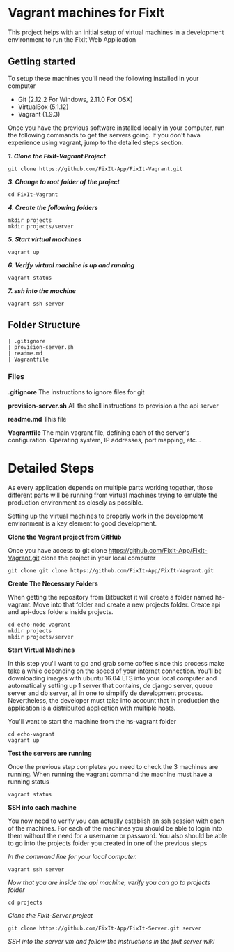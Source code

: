 # Vagrant machines for FixIt
This project helps with an initial setup of virtual machines in a development
environment to run the FixIt Web Application

## Getting started
To setup these machines you'll need the following installed in your computer

+ Git (2.12.2 For Windows, 2.11.0 For OSX)
+ VirtualBox (5.1.12)
+ Vagrant (1.9.3)

Once you have the previous software installed locally in your computer, run the
following commands to get the servers going. If you don't hava experience using vagrant, jump to the detailed steps section.

_**1. Clone the FixIt-Vagrant Project**_
```
git clone https://github.com/FixIt-App/FixIt-Vagrant.git
```
_**3. Change to root folder of the project**_
```
cd FixIt-Vagrant
```

_**4. Create the following folders**_
```
mkdir projects
mkdir projects/server
```

_**5. Start virtual machines**_
```
vagrant up
```

_**6. Verify virtual machine is up and running**_
```
vagrant status
```

_**7. ssh into the machine**_
```
vagrant ssh server
```

## Folder Structure
```
| .gitignore
| provision-server.sh
| readme.md
| Vagrantfile
```

### Files
**.gitignore**
The instructions to ignore files for git

**provision-server.sh**
All the shell instructions to provision a the api server

**readme.md**
This file

**Vagrantfile**
The main vagrant file, defining each of the server's configuration. Operating system, IP addresses, port mapping, etc...

# Detailed Steps
As every application depends on multiple parts working together, those different parts will be running from virtual machines trying to emulate the production environment as closely as possible.

Setting up the virtual machines to properly work in the development environment is a key element to good development.



**Clone the Vagrant project from GitHub**

Once you have access to git clone https://github.com/FixIt-App/FixIt-Vagrant.git clone the project in your local computer

```
git clone git clone https://github.com/FixIt-App/FixIt-Vagrant.git
```

**Create The Necessary Folders**

When getting the repository from Bitbucket it will create a folder named hs-vagrant. Move into that folder and create a new projects folder. Create api and api-docs folders inside projects.

```
cd echo-node-vagrant
mkdir projects
mkdir projects/server
```

**Start Virtual Machines**

In this step you'll want to go and grab some coffee since this process make take a while depending on the speed of your internet connection. You'll be downloading images with ubuntu 16.04 LTS into your local computer and automatically setting up 1  server that contains, de django server, queue server and db server, all in one to simplify de development process. Nevertheless, the developer must take into account that in production the application is a distribuited application with multiple hosts.

You'll want to start the machine from the hs-vagrant folder

```
cd echo-vagrant
vagrant up
```

**Test the servers are running**

Once the previous step completes you need to check the 3 machines are running. When running the vagrant command the machine must have a running status
```
vagrant status
```

**SSH into each machine**

You now need to verify you can actually establish an ssh session with each of the machines. For each of the machines you should be able to login into them without the need for a username or password. You also should be able to go into the projects folder you created in one of the previous steps

*In the command line for your local computer.*
```
vagrant ssh server
```

*Now that you are inside the api machine, verify you can go to projects folder*
```
cd projects
```

*Clone the FixIt-Server project*
```
git clone https://github.com/FixIt-App/FixIt-Server.git server
```
*SSH into the server vm and follow the instructions in the fixit server wiki*